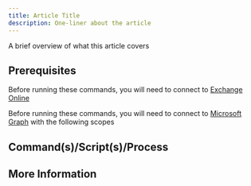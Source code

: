 ```yaml
---
title: Article Title
description: One-liner about the article
---
```


A brief overview of what this article covers

## Prerequisites

Before running these commands, you will need to connect to [Exchange Online](../1%20Global/ExchangeOnlineManagement.md)

Before running these commands, you will need to connect to [Microsoft Graph](../1%20Global/Microsoft.Graph.md) with the following scopes

## Command(s)/Script(s)/Process

## More Information
